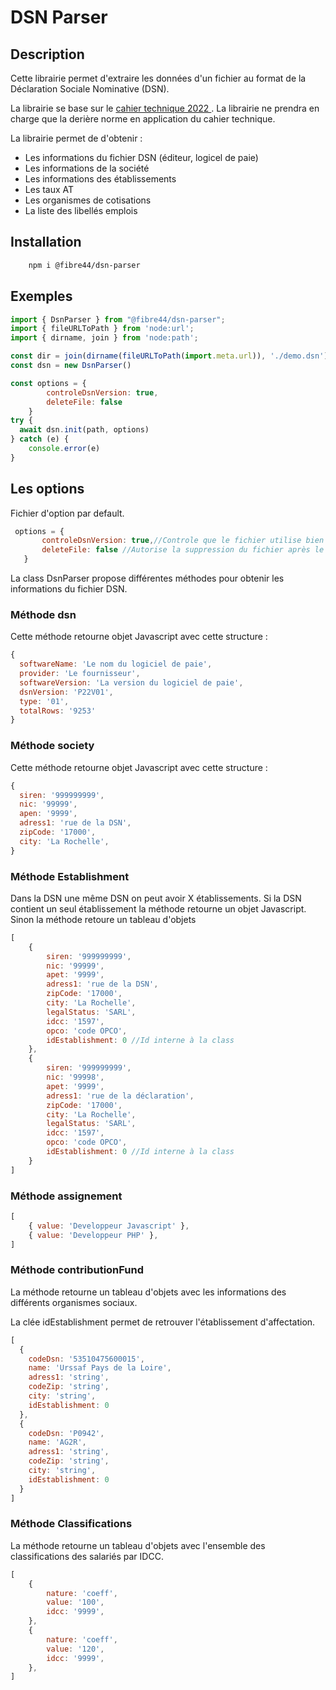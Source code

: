 # DSN Parser #
## Description ##

Cette librairie permet d'extraire les données d'un fichier au format de la Déclaration Sociale Nominative (DSN). 

La librairie se base sur le [cahier technique 2022 ](https://www.net-entreprises.fr/media/documentation/dsn-cahier-technique-2022.1.pdf "norme DSN 2022"). La librairie ne prendra en charge que la derière norme en application du cahier technique.

La librairie permet de d'obtenir :
* Les informations du fichier DSN (éditeur, logicel de paie)
* Les informations de la société
* Les informations des établissements
* Les taux AT
* Les organismes de cotisations
* La liste des libellés emplois

## Installation ##

```bash
    npm i @fibre44/dsn-parser
```

## Exemples ##

```javascript
import { DsnParser } from "@fibre44/dsn-parser";
import { fileURLToPath } from 'node:url';
import { dirname, join } from 'node:path';

const dir = join(dirname(fileURLToPath(import.meta.url)), './demo.dsn')
const dsn = new DsnParser()

const options = {
        controleDsnVersion: true,
        deleteFile: false
    }
try {
  await dsn.init(path, options)
} catch (e) {
    console.error(e)
}
```
## Les options ##
Fichier d'option par default.
 ```javascript
  options = {
        controleDsnVersion: true,//Controle que le fichier utilise bien la dernière norme de la DSN
        deleteFile: false //Autorise la suppression du fichier après le traitemebt
    }
 ```

La class DsnParser propose différentes méthodes pour obtenir les informations du fichier DSN.

### Méthode dsn ###

Cette méthode retourne objet Javascript avec cette structure :

``` javascript
{
  softwareName: 'Le nom du logiciel de paie',
  provider: 'Le fournisseur',
  softwareVersion: 'La version du logiciel de paie',
  dsnVersion: 'P22V01',
  type: '01',
  totalRows: '9253'
}

```
### Méthode society ###
Cette méthode retourne objet Javascript avec cette structure :

```javascript
{
  siren: '999999999',
  nic: '99999',
  apen: '9999',
  adress1: 'rue de la DSN',
  zipCode: '17000',
  city: 'La Rochelle',
}
```
### Méthode Establishment ###
Dans la DSN une même DSN on peut avoir X établissements. Si la DSN contient un seul établissement la méthode retourne un objet Javascript. Sinon la méthode retoure un tableau d'objets
```javascript
[
    {
        siren: '999999999',
        nic: '99999',
        apet: '9999',
        adress1: 'rue de la DSN',
        zipCode: '17000',
        city: 'La Rochelle',
        legalStatus: 'SARL',
        idcc: '1597',
        opco: 'code OPCO',
        idEstablishment: 0 //Id interne à la class 
    },
    {
        siren: '999999999',
        nic: '99998',
        apet: '9999',
        adress1: 'rue de la déclaration',
        zipCode: '17000',
        city: 'La Rochelle',
        legalStatus: 'SARL',
        idcc: '1597',
        opco: 'code OPCO',
        idEstablishment: 0 //Id interne à la class 
    }
]
```
### Méthode assignement ###
```javascript
[ 
    { value: 'Developpeur Javascript' },
    { value: 'Developpeur PHP' },
]

```
### Méthode contributionFund ###
La méthode retourne un tableau d'objets avec les informations des différents organismes sociaux.

La clée idEstablishment permet de retrouver l'établissement d'affectation. 
```javascript
[
  {
    codeDsn: '53510475600015',
    name: 'Urssaf Pays de la Loire',
    adress1: 'string',
    codeZip: 'string',
    city: 'string',
    idEstablishment: 0
  },
  {
    codeDsn: 'P0942',
    name: 'AG2R',
    adress1: 'string',
    codeZip: 'string',
    city: 'string',
    idEstablishment: 0
  }
]
```

### Méthode Classifications ###
La méthode retourne un tableau d'objets avec l'ensemble des classifications des salariés par IDCC.
```javascript
[
    {
        nature: 'coeff',
        value: '100',
        idcc: '9999',
    },
    {
        nature: 'coeff',
        value: '120',
        idcc: '9999',
    },
]
```

